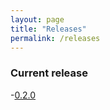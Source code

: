 ```yaml
---
layout: page
title: "Releases"
permalink: /releases
---
```


### Current release
-[0.2.0](http://istvandavid.com/proxima/)